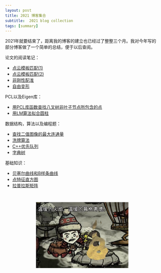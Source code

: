 ```yaml
---
layout: post
title: 2021 博客集合
subtitle:  2021 blog collection
tags: [summary]
---
```


<style> 
img{ 
	width: 60%;
	padding-left: 20%; 
	}
</style>


2021年就要结束了，距离我的博客的建立也已经过了整整三个月。我对今年写的部分博客做了一个简单的总结，便于以后查阅。

论文的阅读笔记：
- [点云模板匹配(1)](https://jyyyjyyyj.github.io/2021-10-01-registration1/)
- [点云模板匹配(2)](https://jyyyjyyyj.github.io/2021-10-22-registeration2/)
- [非刚性配准](https://jyyyjyyyj.github.io/2021-11-23-non-paper/)
- [自由变形](https://jyyyjyyyj.github.io/2021-12-04-FFD/)



PCL以及Eigen库：

- [用PCL库函数查找八叉树非叶子节点所包含的点](https://jyyyjyyyj.github.io/2021-10-03-PCL_octree/)
- [用LM算法拟合圆柱](https://jyyyjyyyj.github.io/2021-10-11-fitting/) 

数据结构，算法以及编程题：

- [查找二值图像的最大连通量](https://jyyyjyyyj.github.io/2021-11-06-max_connected_components/)
- [洗牌算法](https://jyyyjyyyj.github.io/2021-11-27-shuffle/)
- [C++优先队列](https://jyyyjyyyj.github.io/2021-12-17-priority_queue/)
- [字典树](https://jyyyjyyyj.github.io/2021-12-30-Trie/)

基础知识：
- [贝塞尔曲线和B样条曲线](https://jyyyjyyyj.github.io/2021-12-24-bezier/)
- [点特征直方图](https://jyyyjyyyj.github.io/2021-12-17-PFH/)
- [拉普拉斯矩阵](https://jyyyjyyyj.github.io/2021-12-08-Lap/)



<br>

![](../assets/ds_1.jpg)